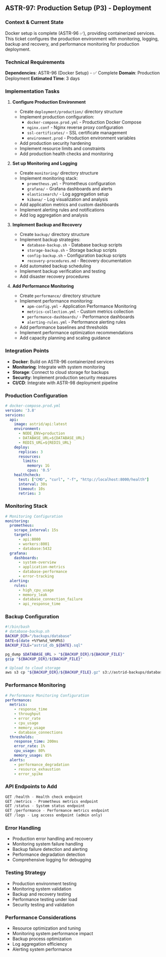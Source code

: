 ## **ASTR-97: Production Setup (P3) - Deployment**

### **Context & Current State**
Docker setup is complete (ASTR-96 ✅), providing containerized services. This ticket configures the production environment with monitoring, logging, backup and recovery, and performance monitoring for production deployment.

### **Technical Requirements**

**Dependencies**: ASTR-96 (Docker Setup) - ✅ Complete
**Domain**: Production Deployment
**Estimated Time**: 3 days

### **Implementation Tasks**

1. **Configure Production Environment**
   - Create `deployment/production/` directory structure
   - Implement production configuration:
     - `docker-compose.prod.yml` - Production Docker Compose
     - `nginx.conf` - Nginx reverse proxy configuration
     - `ssl-certificates/` - SSL certificate management
     - `environment.prod` - Production environment variables
   - Add production security hardening
   - Implement resource limits and constraints
   - Add production health checks and monitoring

2. **Set up Monitoring and Logging**
   - Create `monitoring/` directory structure
   - Implement monitoring stack:
     - `prometheus.yml` - Prometheus configuration
     - `grafana/` - Grafana dashboards and alerts
     - `elasticsearch/` - Log aggregation setup
     - `kibana/` - Log visualization and analysis
   - Add application metrics and custom dashboards
   - Implement alerting rules and notifications
   - Add log aggregation and analysis

3. **Implement Backup and Recovery**
   - Create `backup/` directory structure
   - Implement backup strategies:
     - `database-backup.sh` - Database backup scripts
     - `storage-backup.sh` - Storage backup scripts
     - `config-backup.sh` - Configuration backup scripts
     - `recovery-procedures.md` - Recovery documentation
   - Add automated backup scheduling
   - Implement backup verification and testing
   - Add disaster recovery procedures

4. **Add Performance Monitoring**
   - Create `performance/` directory structure
   - Implement performance monitoring:
     - `apm-config.yml` - Application Performance Monitoring
     - `metrics-collection.yml` - Custom metrics collection
     - `performance-dashboards/` - Performance dashboards
     - `alerting-rules.yml` - Performance alerting rules
   - Add performance baselines and thresholds
   - Implement performance optimization recommendations
   - Add capacity planning and scaling guidance

### **Integration Points**

- **Docker**: Build on ASTR-96 containerized services
- **Monitoring**: Integrate with system monitoring
- **Storage**: Connect to cloud storage for backups
- **Security**: Implement production security measures
- **CI/CD**: Integrate with ASTR-98 deployment pipeline

### **Production Configuration**
```yaml
# docker-compose.prod.yml
version: '3.8'
services:
  api:
    image: astrid/api:latest
    environment:
      - NODE_ENV=production
      - DATABASE_URL=${DATABASE_URL}
      - REDIS_URL=${REDIS_URL}
    deploy:
      replicas: 3
      resources:
        limits:
          memory: 1G
          cpus: '0.5'
    healthcheck:
      test: ["CMD", "curl", "-f", "http://localhost:8000/health"]
      interval: 30s
      timeout: 10s
      retries: 3
```

### **Monitoring Stack**
```yaml
# Monitoring Configuration
monitoring:
  prometheus:
    scrape_interval: 15s
    targets:
      - api:8000
      - workers:8001
      - database:5432
  grafana:
    dashboards:
      - system-overview
      - application-metrics
      - database-performance
      - error-tracking
  alerting:
    rules:
      - high_cpu_usage
      - memory_leak
      - database_connection_failure
      - api_response_time
```

### **Backup Configuration**
```bash
#!/bin/bash
# database-backup.sh
BACKUP_DIR="/backups/database"
DATE=$(date +%Y%m%d_%H%M%S)
BACKUP_FILE="astrid_db_${DATE}.sql"

pg_dump $DATABASE_URL > "${BACKUP_DIR}/${BACKUP_FILE}"
gzip "${BACKUP_DIR}/${BACKUP_FILE}"

# Upload to cloud storage
aws s3 cp "${BACKUP_DIR}/${BACKUP_FILE}.gz" s3://astrid-backups/database/
```

### **Performance Monitoring**
```yaml
# Performance Monitoring Configuration
performance:
  metrics:
    - response_time
    - throughput
    - error_rate
    - cpu_usage
    - memory_usage
    - database_connections
  thresholds:
    response_time: 200ms
    error_rate: 1%
    cpu_usage: 80%
    memory_usage: 85%
  alerts:
    - performance_degradation
    - resource_exhaustion
    - error_spike
```

### **API Endpoints to Add**
```python
GET /health - Health check endpoint
GET /metrics - Prometheus metrics endpoint
GET /status - System status endpoint
GET /performance - Performance metrics endpoint
GET /logs - Log access endpoint (admin only)
```

### **Error Handling**
- Production error handling and recovery
- Monitoring system failure handling
- Backup failure detection and alerting
- Performance degradation detection
- Comprehensive logging for debugging

### **Testing Strategy**
- Production environment testing
- Monitoring system validation
- Backup and recovery testing
- Performance testing under load
- Security testing and validation

### **Performance Considerations**
- Resource optimization and tuning
- Monitoring system performance impact
- Backup process optimization
- Log aggregation efficiency
- Alerting system performance

